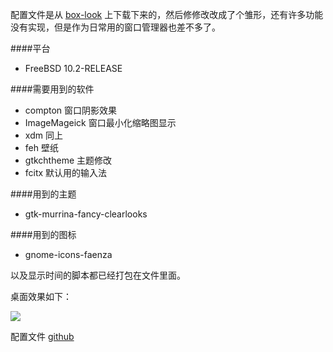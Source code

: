 配置文件是从 [box-look](http://box-look.org/content/show.php/Lethe?content=91022) 上下载下来的，然后修修改改成了个雏形，还有许多功能没有实现，但是作为日常用的窗口管理器也差不多了。

####平台
- FreeBSD 10.2-RELEASE

####需要用到的软件
- compton
窗口阴影效果
- ImageMageick
窗口最小化缩略图显示
- xdm
同上
- feh
壁纸
- gtkchtheme
主题修改
- fcitx
默认用的输入法

####用到的主题
- gtk-murrina-fancy-clearlooks

####用到的图标
- gnome-icons-faenza

以及显示时间的脚本都已经打包在文件里面。

桌面效果如下：

[![](https://github.com/PetitMing/petitming.github.io/blob/master/public/img/fvwm.png)](https://github.com/PetitMing/petitming.github.io/blob/master/public/img/fvwm/png)

配置文件
[github](https://github.com/PetitMing/FVWM)

